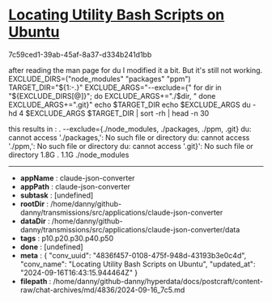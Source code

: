 # [Locating Utility Bash Scripts on Ubuntu](https://claude.ai/chat/4836f457-0108-475f-948d-43193b3e0c4d)

7c59ced1-39ab-45af-8a37-d334b241d1bb

after reading the man page for du I modified it a bit. But it's still not working.
EXCLUDE_DIRS=("node_modules"  "packages" "ppm")
TARGET_DIR="${1:-.}"
EXCLUDE_ARGS="--exclude={"
for dir in "${EXCLUDE_DIRS[@]}"; do
    EXCLUDE_ARGS+="./$dir, "
done
EXCLUDE_ARGS+=".git}"
echo $TARGET_DIR
echo $EXCLUDE_ARGS
du -hd 4 $EXCLUDE_ARGS $TARGET_DIR | sort -rh | head -n 30

this results in :
.
--exclude={./node_modules, ./packages, ./ppm, .git}
du: cannot access './packages,': No such file or directory
du: cannot access './ppm,': No such file or directory
du: cannot access '.git}': No such file or directory
1.8G	.
1.1G	./node_modules

---

* **appName** : claude-json-converter
* **appPath** : claude-json-converter
* **subtask** : [undefined]
* **rootDir** : /home/danny/github-danny/transmissions/src/applications/claude-json-converter
* **dataDir** : /home/danny/github-danny/transmissions/src/applications/claude-json-converter/data
* **tags** : p10.p20.p30.p40.p50
* **done** : [undefined]
* **meta** : {
  "conv_uuid": "4836f457-0108-475f-948d-43193b3e0c4d",
  "conv_name": "Locating Utility Bash Scripts on Ubuntu",
  "updated_at": "2024-09-16T16:43:15.944464Z"
}
* **filepath** : /home/danny/github-danny/hyperdata/docs/postcraft/content-raw/chat-archives/md/4836/2024-09-16_7c5.md